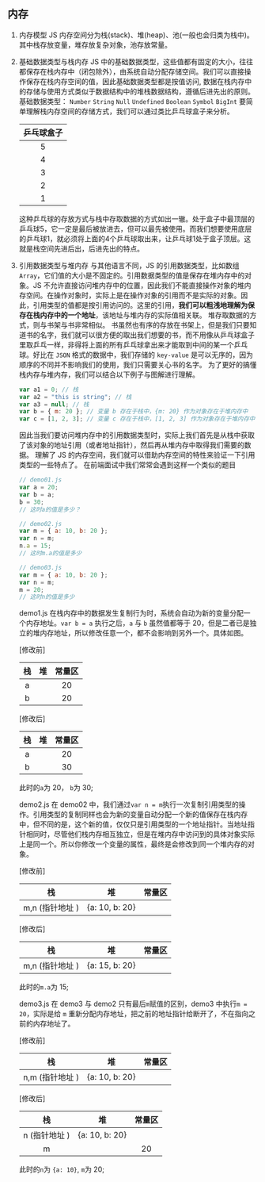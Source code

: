 <!-- ##知识体系

### JavaScript 基础 -->

<!-- ### 一、 变量和类型 -->

## 内存

1. 内存模型
   JS 内存空间分为栈(stack)、堆(heap)、池(一般也会归类为栈中)。 其中栈存放变量，堆存放复杂对象，池存放常量。

2. 基础数据类型与栈内存
   JS 中的基础数据类型，这些值都有固定的大小，往往都保存在栈内存中（闭包除外），由系统自动分配存储空间。我们可以直接操作保存在栈内存空间的值，因此基础数据类型都是按值访问,
   数据在栈内存中的存储与使用方式类似于数据结构中的堆栈数据结构，遵循后进先出的原则。
   基础数据类型： `Number` `String` `Null` `Undefined` `Boolean` `Symbol` `BigInt`
   要简单理解栈内存空间的存储方式，我们可以通过类比乒乓球盒子来分析。

   | 乒乓球盒子 |
   | :--------: |
   |     5      |
   |     4      |
   |     3      |
   |     2      |
   |     1      |


    这种乒乓球的存放方式与栈中存取数据的方式如出一辙。处于盒子中最顶层的乒乓球5，它一定是最后被放进去，但可以最先被使用。而我们想要使用底层的乒乓球1，就必须将上面的4个乒乓球取出来，让乒乓球1处于盒子顶层。这就是栈空间先进后出，后进先出的特点。

3.  引用数据类型与堆内存
    与其他语言不同，JS 的引用数据类型，比如数组 `Array`，它们值的大小是不固定的。引用数据类型的值是保存在堆内存中的对象。JS 不允许直接访问堆内存中的位置，因此我们不能直接操作对象的堆内存空间。在操作对象时，实际上是在操作对象的引用而不是实际的对象。因此，引用类型的值都是按引用访问的。这里的引用，**我们可以粗浅地理解为保存在栈内存中的一个地址**，该地址与堆内存的实际值相关联。
    堆存取数据的方式，则与书架与书非常相似。
    书虽然也有序的存放在书架上，但是我们只要知道书的名字，我们就可以很方便的取出我们想要的书，而不用像从乒乓球盒子里取乒乓一样，非得将上面的所有乒乓球拿出来才能取到中间的某一个乒乓球。好比在 `JSON` 格式的数据中，我们存储的 `key-value` 是可以无序的，因为顺序的不同并不影响我们的使用，我们只需要关心书的名字。
    为了更好的搞懂栈内存与堆内存，我们可以结合以下例子与图解进行理解。

    ```javascript
    var a1 = 0; // 栈
    var a2 = "this is string"; // 栈
    var a3 = null; // 栈
    var b = { m: 20 }; // 变量 b 存在于栈中，{m: 20} 作为对象存在于堆内存中
    var c = [1, 2, 3]; // 变量 c 存在于栈中，[1, 2, 3] 作为对象存在于堆内存中
    ```

    因此当我们要访问堆内存中的引用数据类型时，实际上我们首先是从栈中获取了该对象的地址引用（或者地址指针），然后再从堆内存中取得我们需要的数据。
    理解了 JS 的内存空间，我们就可以借助内存空间的特性来验证一下引用类型的一些特点了。
    在前端面试中我们常常会遇到这样一个类似的题目

    ```javascript
    // demo01.js
    var a = 20;
    var b = a;
    b = 30;
    // 这时a的值是多少？

    // demo02.js
    var m = { a: 10, b: 20 };
    var n = m;
    n.a = 15;
    // 这时m.a的值是多少

    // demo03.js
    var m = { a: 10, b: 20 };
    var n = m;
    m = 20;
    // 这时n的值是多少
    ```

    demo1.js
    在栈内存中的数据发生复制行为时，系统会自动为新的变量分配一个内存地址。`var b = a` 执行之后，`a` 与 `b` 虽然值都等于 20，但是二者已是独立的堆内存地址，所以修改任意一个，都不会影响到另外一个。具体如图。
    
    [修改前]
    
    | 栈 | 堆 | 常量区 |
    | :-: | :-: | :----: |
    | a | | 20 |
    | b | | 20 |

    [修改后]

    | 栈 | 堆 | 常量区 |
    | :-: | :-: | :----: |
    | a | | 20 |
    | b | | 30 |
    此时的`a`为 20， `b`为 30;

    demo2.js
    在 demo02 中，我们通过`var n = m`执行一次复制引用类型的操作。引用类型的复制同样也会为新的变量自动分配一个新的值保存在栈内存中，但不同的是，这个新的值，仅仅只是引用类型的一个地址指针。当地址指针相同时，尽管他们栈内存相互独立，但是在堆内存中访问到的具体对象实际上是同一个。所以你修改一个变量的属性，最终是会修改到同一个堆内存的对象。

    [修改前]

    | 栈 | 堆 | 常量区 |
    | :-------------: | :------------: | :----: |
    | m,n (指针地址 ) | {a: 10, b: 20} | |

    [修改后]

    | 栈 | 堆 | 常量区 |
    | :-------------: | :------------: | :----: |
    | m,n (指针地址 ) | {a: 15, b: 20} | |
    此时的`m.a`为 15;

    demo3.js
    在 demo3 与 demo2 只有最后`m`赋值的区别，demo3 中执行`m = 20`，实际是给 `m` 重新分配内存地址，把之前的地址指针给断开了，不在指向之前的内存地址了。

    [修改前]

    | 栈 | 堆 | 常量区 |
    | :-------------: | :------------: | :----: |
    | n,m (指针地址 ) | {a: 10, b: 20} | |

    [修改后]

    | 栈 | 堆 | 常量区 |
    | :-------------: | :------------: | :----: |
    | n (指针地址 ) | {a: 10, b: 20} | |
    | m | | 20 |


    此时的`n`为 `{a: 10}`, `m`为 20;
